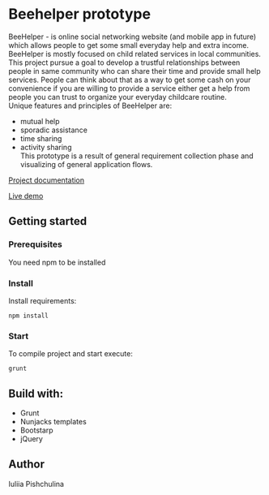 # Beehelper prototype
BeeHelper - is online social networking website (and mobile app in future) which allows people to get some small 
everyday help and extra income. BeeHelper is mostly focused on child related services in local communities.<br>
This project pursue a goal to develop a trustful relationships between people in same community who can share their 
time and provide small help services. People can think about that as a way to get some cash on your convenience if you 
are willing to provide a service either get a help from people you can trust to organize your everyday childcare routine. 
<br>Unique features and principles of BeeHelper are:
- mutual help
- sporadic assistance
- time sharing
- activity sharing 
<br>This  prototype  is a result of general requirement collection phase and visualizing of general application flows.

[Project documentation](https://github.com/yuliapi/beehelper-prototype/blob/master/beehelper-prototype_description.pdf)

[Live demo](http://yuliapi.github.io/projects/beehelper-prototype/templates/index.html)

## Getting started
### Prerequisites
You need npm to be installed

### Install 
Install requirements:
```
npm install
```
### Start
To compile project and start execute:
```
grunt
```
## Build with:
- Grunt
- Nunjacks templates
- Bootstarp
- jQuery

## Author
Iuliia Pishchulina



